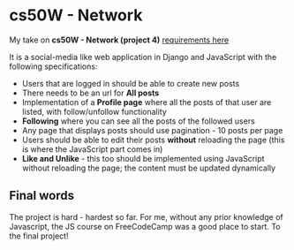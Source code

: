 # cs50W - Network

My take on **cs50W - Network (project 4)** [requirements here](https://cs50.harvard.edu/web/2020/projects/4/network/)

It is a social-media like web application in Django and JavaScript with the following specifications:

 - Users that are logged in should be able to create new posts
 - There needs to be an url for **All posts**
 - Implementation of a **Profile page** where all the posts of that user are listed, with follow/unfollow functionality
 - **Following** where you can see all the posts of the followed users
 - Any page that displays posts should use pagination - 10 posts per page
 - Users should be able to edit their posts **without** reloading the page (this is where the JavaScript part comes in)
 - **Like and Unlike** - this too should be implemented using JavaScript without reloading the page; the content must be updated dynamically

## Final words
The project is hard - hardest so far. For me, without any prior knowledge of Javascript, the JS course on FreeCodeCamp was a good place to start. To the final project!
